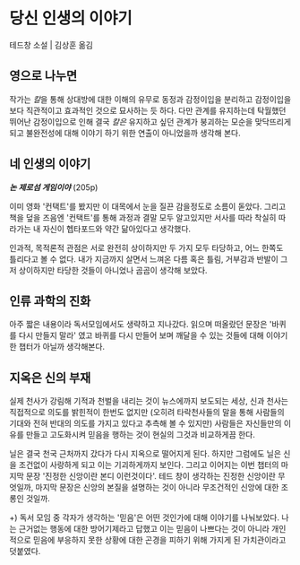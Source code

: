 # 당신 인생의 이야기
테드창 소설 | 김상훈 옮김

## 영으로 나누면
작가는 *칼*을 통해 상대방에 대한 이해의 유무로 동정과 감정이입을 분리하고 감정이입을 보다 직관적이고 효과적인 것으로 묘사하는 듯 하다. 다만 관계를 유지하는데 탁월했던 뛰어난 감정이입으로 인해 결국 *칼은* 유지하고 싶던 관계가 붕괴하는 모순을 맞닥뜨리게 되고 불완전성에 대해 이야기 하기 위한 연출이 아니었을까 생각해 본다.

## 네 인생의 이야기
***논 제로섬 게임이야*** (205p)

이미 영화 '컨택트'를 봤지만 이 대목에서 눈을 질끈 감을정도로 소름이 돋았다. 그리고 책을 덮을 즈음엔 '컨택트'를 통해 과정과 결말 모두 알고있지만 서사를 따라 착실히 따라가는 내 자신이 헵타포드와 약간 닮아있다고 생각했다.

인과적, 목적론적 관점은 서로 완전히 상이하지만 두 가지 모두 타당하고, 어느 한쪽도 틀리다고 볼 수 없다. 내가 지금까지 살면서 느껴온 다름 혹은 틀림, 거부감과 반발이 그저 상이하지만 타당한 것들이 아니었나 곰곰이 생각해 보았다.

## 인류 과학의 진화

아주 짧은 내용이라 독서모임에서도 생략하고 지나갔다. 읽으며 떠올랐던 문장은 '바퀴를 다시 만들지 말라' 였고 바퀴를 다시 만들어 보며 깨달을 수 있는 것들에 대해 이야기한 챕터가 아닐까 생각해본다.

## 지옥은 신의 부재

실제 천사가 강림해 기적과 천벌을 내리는 것이 뉴스에까지 보도되는 세상, 신과 천사는 직접적으로 의도를 밝힌적이 한번도 없지만 (오히려 타락천사들의 말을 통해 사람들의 기대와 전혀 반대의 의도를 가지고 있다고 추측해 볼 수 있지만) 사람들은 자신들만의 이유를 만들고 고도화시켜 믿음을 행하는 것이 현실의 그것과 비교하게끔 한다.

닐은 결국 천국 근처까지 갔다가 다시 지옥으로 떨어지게 된다. 하지만 그럼에도 닐은 신을 조건없이 사랑하게 되고 이는 기괴하게까지 보인다. 그리고 이어지는 이번 챕터의 마지막 문장 '진정한 신앙이란 본디 이런것이다'. 테드 창이 생각하는 진정한 신앙이란 무엇일까, 마지막 문장은 신앙의 본질을 설명하는 것이 아니라 무조건적인 신앙에 대한 조롱인 것일까.

+) 독서 모임 중 각자가 생각하는 '믿음'은 어떤 것인가에 대해 이야기를 나눠보았다. 나는 근거없는 행동에 대한 방어기제라고 답했고 이는 믿음이 나쁘다는 것이 아니라 개인적으로 믿음에 부응하지 못한 상황에 대한 곤경을 피하기 위해 가지게 된 가치관이라고 덧붙였다.
